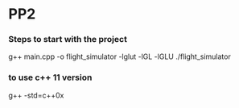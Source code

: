 # PP2

### Steps to start with the project

g++ main.cpp -o flight_simulator -lglut -lGL -lGLU
./flight_simulator

### to use c++ 11 version
g++ -std=c++0x <other arguments>
